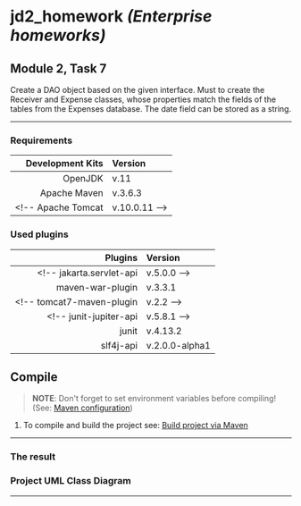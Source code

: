 # jd2_homework *(Enterprise homeworks)*

## Module 2, Task 7

Create a DAO object based on the given interface.
Must to create the Receiver and Expense classes, whose properties match the fields of the tables from the Expenses database.
The date field can be stored as a string.

---

### Requirements

**Development Kits** | **Version**
--: | :--
OpenJDK | v.11
Apache Maven | v.3.6.3
<!-- Apache Tomcat | v.10.0.11 -->

### Used plugins

**Plugins** | **Version**
--: | :--
<!-- jakarta.servlet-api | v.5.0.0 -->
maven-war-plugin | v.3.3.1
<!-- tomcat7-maven-plugin | v.2.2 -->
<!-- junit-jupiter-api | v.5.8.1 -->
junit | v.4.13.2
slf4j-api | v.2.0.0-alpha1

## Compile <!-- and Deploy -->

> **NOTE**: Don't forget to set environment variables before compiling! (See: [Maven configuration][mvnConf])

1. To compile and build the project see: [Build project via Maven][mvnBld]
<!-- 2. Run your browser -->
<!-- 3. Copy the link below: -->

<!-- ``` url -->
<!-- http://localhost:8080/app/task9m2 -->
<!-- ```  -->

<!-- 4. Paste it into the address bar -->
<!-- 5. Click the "Go" button or press `[Enter]` -->

---

### The result

<!-- ![Result][resultImg] -->

### Project UML Class Diagram

<!-- ![UML Class Diagram][UMLDiag] -->

---

<!--
* [Maven configuration][mvnConf]
* [Build project via Maven][mvnBld]
* ![Result][resultImg]
* ![UML Class Diagram][UMLDiag]
-->

[mvnConf]:   https://github.com/yoricsv/001_JMaven_/blob/master/res/read/Maven_Configuration.md
[mvnBld]:    https://github.com/yoricsv/002_JMvnWebapp_/blob/master/README.md
[resultImg]: res/img/task9_mod2.png
[UMLDiag]:   res/img/UMLHitCounterServlet.png
